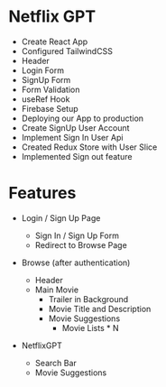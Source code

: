 # Netflix GPT

- Create React App
- Configured TailwindCSS
- Header
- Login Form
- SignUp Form
- Form Validation
- useRef Hook
- Firebase Setup
- Deploying our App to production
- Create SignUp User Account
- Implement Sign In User Api
- Created Redux Store with User Slice
- Implemented Sign out feature

# Features

- Login / Sign Up Page
  - Sign In / Sign Up Form
  - Redirect to Browse Page
- Browse (after authentication)

  - Header
  - Main Movie
    - Trailer in Background
    - Movie Title and Description
    - Movie Suggestions
      - Movie Lists \* N

- NetflixGPT
  - Search Bar
  - Movie Suggestions
